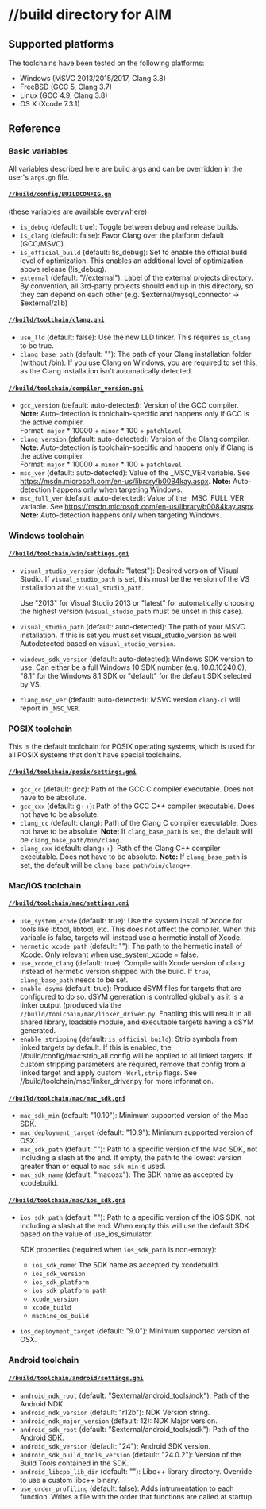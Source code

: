 # //build directory for AIM

## Supported platforms

The toolchains have been tested on the following platforms:

* Windows (MSVC 2013/2015/2017, Clang 3.8)
* FreeBSD (GCC 5, Clang 3.7)
* Linux (GCC 4.9, Clang 3.8)
* OS X (Xcode 7.3.1)

## Reference

### Basic variables

All variables described here are build args and can be overridden in the user's
`args.gn` file.

#### [`//build/config/BUILDCONFIG.gn`](config/BUILDCONFIG.gn)

(these variables are available everywhere)

* `is_debug` (default: true): Toggle between debug and release builds.
* `is_clang` (default: false): Favor Clang over the platform default (GCC/MSVC).
* `is_official_build` (default: !is_debug): Set to enable the official build
  level of optimization. This enables an additional level of optimization above
  release (!is_debug).
* `external` (default: "//external"): Label of the external projects directory.
  By convention, all 3rd-party projects should end up in this directory, so they
  can depend on each other (e.g. $external/mysql_connector -> $external/zlib)

#### [`//build/toolchain/clang.gni`](toolchain/clang.gni)

* `use_lld` (default: false): Use the new LLD linker.
  This requires `is_clang` to be true.
* `clang_base_path` (default: ""): The path of your Clang installation folder
  (without /bin). If you use Clang on Windows, you are required to set this,
  as the Clang installation isn't automatically detected.

#### [`//build/toolchain/compiler_version.gni`](toolchain/compiler_version.gni)

* `gcc_version` (default: auto-detected): Version of the GCC compiler.
  **Note:** Auto-detection is toolchain-specific and happens only if GCC is the
  active compiler. <br>
  Format: `major` * 10000 + `minor` * 100 + `patchlevel`
* `clang_version` (default: auto-detected): Version of the Clang compiler.
  **Note:** Auto-detection is toolchain-specific and happens only if Clang is
  the active compiler. <br>
  Format: `major` * 10000 + `minor` * 100 + `patchlevel`
* `msc_ver` (default: auto-detected): Value of the _MSC_VER variable.
  See https://msdn.microsoft.com/en-us/library/b0084kay.aspx.
  **Note:** Auto-detection happens only when targeting Windows.
* `msc_full_ver` (default: auto-detected): Value of the _MSC_FULL_VER variable.
  See https://msdn.microsoft.com/en-us/library/b0084kay.aspx.
  **Note:** Auto-detection happens only when targeting Windows.

### Windows toolchain

#### [`//build/toolchain/win/settings.gni`](toolchain/win/settings.gni)

* `visual_studio_version` (default: "latest"): Desired version of Visual Studio.
  If `visual_studio_path` is set, this must be the version of the VS installation
  at the `visual_studio_path`.

  Use "2013" for Visual Studio 2013 or "latest" for automatically choosing the
  highest version (`visual_studio_path` must be unset in this case).
* `visual_studio_path` (default: auto-detected): The path of your MSVC installation.
  If this is set you must set visual_studio_version as well.
  Autodetected based on `visual_studio_version`.
* `windows_sdk_version` (default: auto-detected): Windows SDK version to use.
  Can either be a full Windows 10 SDK number (e.g. 10.0.10240.0),
  "8.1" for the Windows 8.1 SDK or "default" for the default SDK selected by VS.
* `clang_msc_ver` (default: auto-detected): MSVC version `clang-cl` will report
  in `_MSC_VER`.

### POSIX toolchain

This is the default toolchain for POSIX operating systems,
which is used for all POSIX systems that don't have special toolchains.

#### [`//build/toolchain/posix/settings.gni`](toolchain/posix/settings.gni)

* `gcc_cc` (default: gcc): Path of the GCC C compiler executable.
  Does not have to be absolute.
* `gcc_cxx` (default: g++): Path of the GCC C++ compiler executable.
  Does not have to be absolute.
* `clang_cc` (default: clang): Path of the Clang C compiler executable.
  Does not have to be absolute. **Note:** If `clang_base_path` is set,
  the default will be `clang_base_path/bin/clang`.
* `clang_cxx` (default: clang++): Path of the Clang C++ compiler executable.
  Does not have to be absolute. **Note:** If `clang_base_path` is set,
  the default will be `clang_base_path/bin/clang++`.

### Mac/iOS toolchain

#### [`//build/toolchain/mac/settings.gni`](toolchain/mac/settings.gni)

* `use_system_xcode` (default: true): Use the system install of Xcode for tools
  like ibtool, libtool, etc. This does not affect the compiler. When this
  variable is false, targets will instead use a hermetic install of Xcode.
* `hermetic_xcode_path` (default: ""): The path to the hermetic install of
  Xcode. Only relevant when use_system_xcode = false.
* `use_xcode_clang` (default: true): Compile with Xcode version of clang
  instead of hermetic version shipped with the build. If `true`,
  `clang_base_path` needs to be set.
* `enable_dsyms` (default: true): Produce dSYM files for targets that are
  configured to do so. dSYM generation is controlled globally as it is a
  linker output (produced via the `//build/toolchain/mac/linker_driver.py`.
  Enabling this will result in all shared library, loadable module, and
  executable targets having a dSYM generated.
* `enable_stripping` (default: `is_official_build`): Strip symbols from linked
  targets by default. If this is enabled, the //build/config/mac:strip_all
  config will be applied to all linked targets. If custom stripping parameters
  are required, remove that config from a linked target and apply custom
  `-Wcrl,strip` flags. See //build/toolchain/mac/linker_driver.py for more
  information.

#### [`//build/toolchain/mac/mac_sdk.gni`](toolchain/mac/mac_sdk.gni)

* `mac_sdk_min` (default: "10.10"): Minimum supported version of the Mac SDK.
* `mac_deployment_target` (default: "10.9"): Minimum supported version of OSX.
* `mac_sdk_path` (default: ""): Path to a specific version of the Mac SDK, not
  including a slash at the end. If empty, the path to the lowest version
  greater than or equal to `mac_sdk_min` is used.
* `mac_sdk_name` (default: "macosx"): The SDK name as accepted by xcodebuild.

#### [`//build/toolchain/mac/ios_sdk.gni`](toolchain/mac/ios_sdk.gni)

* `ios_sdk_path` (default: ""): Path to a specific version of the iOS SDK, not
  including a slash at the end. When empty this will use the default SDK based
  on the value of use_ios_simulator.

  SDK properties (required when `ios_sdk_path` is non-empty):

  * `ios_sdk_name`: The SDK name as accepted by xcodebuild.
  * `ios_sdk_version`
  * `ios_sdk_platform`
  * `ios_sdk_platform_path`
  * `xcode_version`
  * `xcode_build`
  * `machine_os_build`

* `ios_deployment_target` (default: "9.0"): Minimum supported version of OSX.

### Android toolchain

#### [`//build/toolchain/android/settings.gni`](toolchain/android/settings.gni)

* `android_ndk_root` (default: "$external/android_tools/ndk"):
  Path of the Android NDK.
* `android_ndk_version` (default: "r12b"): NDK Version string.
* `android_ndk_major_version` (default: 12): NDK Major version.
* `android_sdk_root` (default: "$external/android_tools/sdk"):
  Path of the Android SDK.
* `android_sdk_version` (default: "24"): Android SDK version.
* `android_sdk_build_tools_version` (default: "24.0.2"):
  Version of the Build Tools contained in the SDK.
* `android_libcpp_lib_dir` (default: ""): Libc++ library directory.
  Override to use a custom libc++ binary.
* `use_order_profiling` (default: false): Adds intrumentation to each function.
  Writes a file with the order that functions are called at startup.

